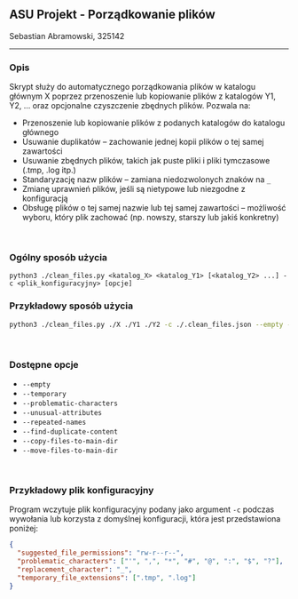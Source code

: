 ## ASU Projekt - Porządkowanie plików

Sebastian Abramowski, 325142

---

### Opis

Skrypt służy do automatycznego porządkowania plików w katalogu głównym X poprzez przenoszenie lub kopiowanie plików z katalogów Y1, Y2, ... oraz opcjonalne czyszczenie zbędnych plików. Pozwala na:

- Przenoszenie lub kopiowanie plików z podanych katalogów do katalogu głównego
- Usuwanie duplikatów – zachowanie jednej kopii plików o tej samej zawartości
- Usuwanie zbędnych plików, takich jak puste pliki i pliki tymczasowe (.tmp, .log itp.)
- Standaryzację nazw plików – zamiana niedozwolonych znaków na `_`
- Zmianę uprawnień plików, jeśli są nietypowe lub niezgodne z konfiguracją
- Obsługę plików o tej samej nazwie lub tej samej zawartości – możliwość wyboru, który plik zachować (np. nowszy, starszy lub jakiś konkretny)

</br>

### Ogólny sposób użycia

```
python3 ./clean_files.py <katalog_X> <katalog_Y1> [<katalog_Y2> ...] -c <plik_konfiguracyjny> [opcje]
```

### Przykładowy sposób użycia

```bash
python3 ./clean_files.py ./X ./Y1 ./Y2 -c ./.clean_files.json --empty --temporary --problematic-characters --unusual-attributes --repeated-names --find-duplicate-content --move-files-to-main-dir
```

</br>

### Dostępne opcje

- `--empty`
- `--temporary`
- `--problematic-characters`
- `--unusual-attributes`
- `--repeated-names`
- `--find-duplicate-content`
- `--copy-files-to-main-dir`
- `--move-files-to-main-dir`

</br>

### Przykładowy plik konfiguracyjny

Program wczytuje plik konfiguracyjny podany jako argument `-c` podczas wywołania lub korzysta z domyślnej konfiguracji, która jest przedstawiona poniżej:

```json
{
  "suggested_file_permissions": "rw-r--r--",
  "problematic_characters": ["'", ",", "*", "#", "@", ":", "$", "?"],
  "replacement_character": "_",
  "temporary_file_extensions": [".tmp", ".log"]
}
```

